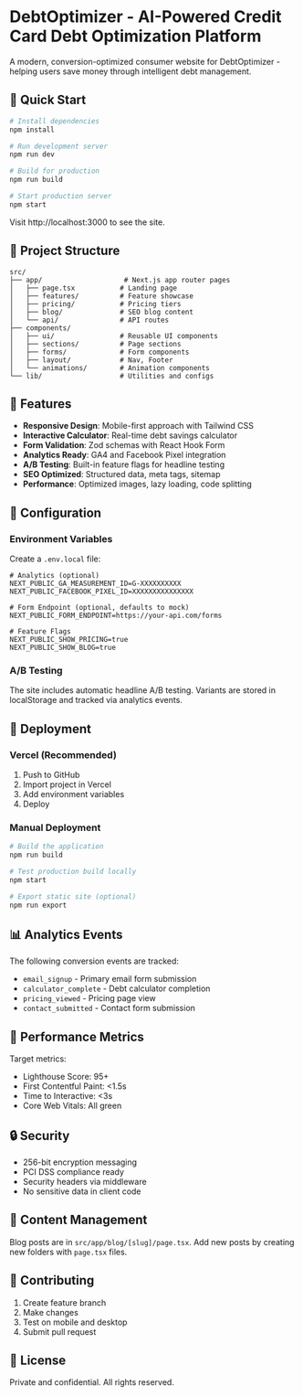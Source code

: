# DebtOptimizer - AI-Powered Credit Card Debt Optimization Platform

A modern, conversion-optimized consumer website for DebtOptimizer - helping users save money through intelligent debt management.

## 🚀 Quick Start

```bash
# Install dependencies
npm install

# Run development server
npm run dev

# Build for production
npm run build

# Start production server
npm start
```

Visit http://localhost:3000 to see the site.

## 📁 Project Structure

```
src/
├── app/                    # Next.js app router pages
│   ├── page.tsx           # Landing page
│   ├── features/          # Feature showcase
│   ├── pricing/           # Pricing tiers
│   ├── blog/              # SEO blog content
│   └── api/               # API routes
├── components/
│   ├── ui/                # Reusable UI components
│   ├── sections/          # Page sections
│   ├── forms/             # Form components
│   ├── layout/            # Nav, Footer
│   └── animations/        # Animation components
└── lib/                   # Utilities and configs
```

## 🎨 Features

- **Responsive Design**: Mobile-first approach with Tailwind CSS
- **Interactive Calculator**: Real-time debt savings calculator
- **Form Validation**: Zod schemas with React Hook Form
- **Analytics Ready**: GA4 and Facebook Pixel integration
- **A/B Testing**: Built-in feature flags for headline testing
- **SEO Optimized**: Structured data, meta tags, sitemap
- **Performance**: Optimized images, lazy loading, code splitting

## 🔧 Configuration

### Environment Variables

Create a `.env.local` file:

```env
# Analytics (optional)
NEXT_PUBLIC_GA_MEASUREMENT_ID=G-XXXXXXXXXX
NEXT_PUBLIC_FACEBOOK_PIXEL_ID=XXXXXXXXXXXXXXX

# Form Endpoint (optional, defaults to mock)
NEXT_PUBLIC_FORM_ENDPOINT=https://your-api.com/forms

# Feature Flags
NEXT_PUBLIC_SHOW_PRICING=true
NEXT_PUBLIC_SHOW_BLOG=true
```

### A/B Testing

The site includes automatic headline A/B testing. Variants are stored in localStorage and tracked via analytics events.

## 🚢 Deployment

### Vercel (Recommended)

1. Push to GitHub
2. Import project in Vercel
3. Add environment variables
4. Deploy

### Manual Deployment

```bash
# Build the application
npm run build

# Test production build locally
npm start

# Export static site (optional)
npm run export
```

## 📊 Analytics Events

The following conversion events are tracked:

- `email_signup` - Primary email form submission
- `calculator_complete` - Debt calculator completion
- `pricing_viewed` - Pricing page view
- `contact_submitted` - Contact form submission

## 🎯 Performance Metrics

Target metrics:
- Lighthouse Score: 95+
- First Contentful Paint: <1.5s
- Time to Interactive: <3s
- Core Web Vitals: All green

## 🔒 Security

- 256-bit encryption messaging
- PCI DSS compliance ready
- Security headers via middleware
- No sensitive data in client code

## 📝 Content Management

Blog posts are in `src/app/blog/[slug]/page.tsx`. Add new posts by creating new folders with `page.tsx` files.

## 🤝 Contributing

1. Create feature branch
2. Make changes
3. Test on mobile and desktop
4. Submit pull request

## 📄 License

Private and confidential. All rights reserved.
